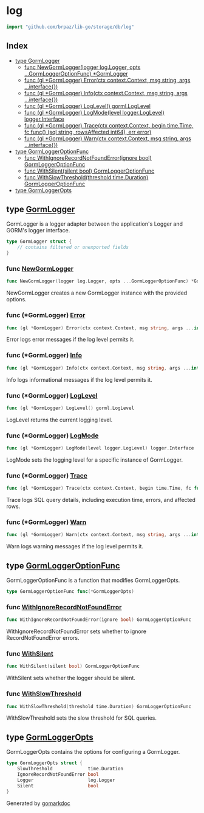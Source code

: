 <!-- Code generated by gomarkdoc. DO NOT EDIT -->

# log

```go
import "github.com/brpaz/lib-go/storage/db/log"
```

## Index

- [type GormLogger](<#GormLogger>)
  - [func NewGormLogger\(logger log.Logger, opts ...GormLoggerOptionFunc\) \*GormLogger](<#NewGormLogger>)
  - [func \(gl \*GormLogger\) Error\(ctx context.Context, msg string, args ...interface\{\}\)](<#GormLogger.Error>)
  - [func \(gl \*GormLogger\) Info\(ctx context.Context, msg string, args ...interface\{\}\)](<#GormLogger.Info>)
  - [func \(gl \*GormLogger\) LogLevel\(\) gorml.LogLevel](<#GormLogger.LogLevel>)
  - [func \(gl \*GormLogger\) LogMode\(level logger.LogLevel\) logger.Interface](<#GormLogger.LogMode>)
  - [func \(gl \*GormLogger\) Trace\(ctx context.Context, begin time.Time, fc func\(\) \(sql string, rowsAffected int64\), err error\)](<#GormLogger.Trace>)
  - [func \(gl \*GormLogger\) Warn\(ctx context.Context, msg string, args ...interface\{\}\)](<#GormLogger.Warn>)
- [type GormLoggerOptionFunc](<#GormLoggerOptionFunc>)
  - [func WithIgnoreRecordNotFoundError\(ignore bool\) GormLoggerOptionFunc](<#WithIgnoreRecordNotFoundError>)
  - [func WithSilent\(silent bool\) GormLoggerOptionFunc](<#WithSilent>)
  - [func WithSlowThreshold\(threshold time.Duration\) GormLoggerOptionFunc](<#WithSlowThreshold>)
- [type GormLoggerOpts](<#GormLoggerOpts>)


<a name="GormLogger"></a>
## type [GormLogger](<https://github.com/brpaz/lib-go/blob/main/storage/db/log/logger.go#L16-L22>)

GormLogger is a logger adapter between the application's Logger and GORM's logger interface.

```go
type GormLogger struct {
    // contains filtered or unexported fields
}
```

<a name="NewGormLogger"></a>
### func [NewGormLogger](<https://github.com/brpaz/lib-go/blob/main/storage/db/log/logger.go#L64>)

```go
func NewGormLogger(logger log.Logger, opts ...GormLoggerOptionFunc) *GormLogger
```

NewGormLogger creates a new GormLogger instance with the provided options.

<a name="GormLogger.Error"></a>
### func \(\*GormLogger\) [Error](<https://github.com/brpaz/lib-go/blob/main/storage/db/log/logger.go#L115>)

```go
func (gl *GormLogger) Error(ctx context.Context, msg string, args ...interface{})
```

Error logs error messages if the log level permits it.

<a name="GormLogger.Info"></a>
### func \(\*GormLogger\) [Info](<https://github.com/brpaz/lib-go/blob/main/storage/db/log/logger.go#L93>)

```go
func (gl *GormLogger) Info(ctx context.Context, msg string, args ...interface{})
```

Info logs informational messages if the log level permits it.

<a name="GormLogger.LogLevel"></a>
### func \(\*GormLogger\) [LogLevel](<https://github.com/brpaz/lib-go/blob/main/storage/db/log/logger.go#L81>)

```go
func (gl *GormLogger) LogLevel() gorml.LogLevel
```

LogLevel returns the current logging level.

<a name="GormLogger.LogMode"></a>
### func \(\*GormLogger\) [LogMode](<https://github.com/brpaz/lib-go/blob/main/storage/db/log/logger.go#L86>)

```go
func (gl *GormLogger) LogMode(level logger.LogLevel) logger.Interface
```

LogMode sets the logging level for a specific instance of GormLogger.

<a name="GormLogger.Trace"></a>
### func \(\*GormLogger\) [Trace](<https://github.com/brpaz/lib-go/blob/main/storage/db/log/logger.go#L126>)

```go
func (gl *GormLogger) Trace(ctx context.Context, begin time.Time, fc func() (sql string, rowsAffected int64), err error)
```

Trace logs SQL query details, including execution time, errors, and affected rows.

<a name="GormLogger.Warn"></a>
### func \(\*GormLogger\) [Warn](<https://github.com/brpaz/lib-go/blob/main/storage/db/log/logger.go#L104>)

```go
func (gl *GormLogger) Warn(ctx context.Context, msg string, args ...interface{})
```

Warn logs warning messages if the log level permits it.

<a name="GormLoggerOptionFunc"></a>
## type [GormLoggerOptionFunc](<https://github.com/brpaz/lib-go/blob/main/storage/db/log/logger.go#L33>)

GormLoggerOptionFunc is a function that modifies GormLoggerOpts.

```go
type GormLoggerOptionFunc func(*GormLoggerOpts)
```

<a name="WithIgnoreRecordNotFoundError"></a>
### func [WithIgnoreRecordNotFoundError](<https://github.com/brpaz/lib-go/blob/main/storage/db/log/logger.go#L50>)

```go
func WithIgnoreRecordNotFoundError(ignore bool) GormLoggerOptionFunc
```

WithIgnoreRecordNotFoundError sets whether to ignore RecordNotFoundError errors.

<a name="WithSilent"></a>
### func [WithSilent](<https://github.com/brpaz/lib-go/blob/main/storage/db/log/logger.go#L57>)

```go
func WithSilent(silent bool) GormLoggerOptionFunc
```

WithSilent sets whether the logger should be silent.

<a name="WithSlowThreshold"></a>
### func [WithSlowThreshold](<https://github.com/brpaz/lib-go/blob/main/storage/db/log/logger.go#L43>)

```go
func WithSlowThreshold(threshold time.Duration) GormLoggerOptionFunc
```

WithSlowThreshold sets the slow threshold for SQL queries.

<a name="GormLoggerOpts"></a>
## type [GormLoggerOpts](<https://github.com/brpaz/lib-go/blob/main/storage/db/log/logger.go#L25-L30>)

GormLoggerOpts contains the options for configuring a GormLogger.

```go
type GormLoggerOpts struct {
    SlowThreshold             time.Duration
    IgnoreRecordNotFoundError bool
    Logger                    log.Logger
    Silent                    bool
}
```

Generated by [gomarkdoc](<https://github.com/princjef/gomarkdoc>)
